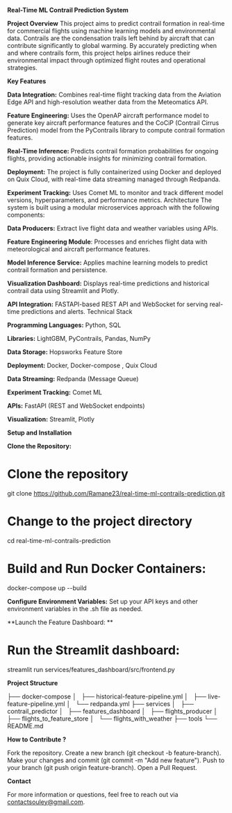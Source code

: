 **Real-Time ML Contrail Prediction System**

**Project Overview**
This project aims to predict contrail formation in real-time for commercial flights using machine learning models and environmental data. Contrails are the condensation trails left behind by aircraft that can contribute significantly to global warming. By accurately predicting when and where contrails form, this project helps airlines reduce their environmental impact through optimized flight routes and operational strategies.

**Key Features**

**Data Integration:** Combines real-time flight tracking data from the Aviation Edge API and high-resolution weather data from the Meteomatics API.

**Feature Engineering:** Uses the OpenAP aircraft performance model to generate key aircraft performance features and the CoCiP (Contrail Cirrus Prediction) model from the PyContrails library to compute contrail formation features.

**Real-Time Inference:** Predicts contrail formation probabilities for ongoing flights, providing actionable insights for minimizing contrail formation.

**Deployment:** The project is fully containerized using Docker and deployed on Quix Cloud, with real-time data streaming managed through Redpanda.

**Experiment Tracking:** Uses Comet ML to monitor and track different model versions, hyperparameters, and performance metrics.
Architecture
The system is built using a modular microservices approach with the following components:

**Data Producers:** Extract live flight data and weather variables using APIs.

**Feature Engineering Module**: Processes and enriches flight data with meteorological and aircraft performance features.

**Model Inference Service:** Applies machine learning models to predict contrail formation and persistence.

**Visualization Dashboard:** Displays real-time predictions and historical contrail data using Streamlit and Plotly.

**API Integration:** FASTAPI-based REST API and WebSocket for serving real-time predictions and alerts.
Technical Stack

**Programming Languages:** Python, SQL

**Libraries:** LightGBM, PyContrails, Pandas, NumPy

**Data Storage:** Hopsworks Feature Store

**Deployment:** Docker, Docker-compose , Quix Cloud

**Data Streaming:** Redpanda (Message Queue)

**Experiment Tracking:** Comet ML

**APIs:** FastAPI (REST and WebSocket endpoints)

**Visualization:** Streamlit, Plotly

**Setup and Installation**

**Clone the Repository:**

  # Clone the repository
  git clone https://github.com/Ramane23/real-time-ml-contrails-prediction.git

  # Change to the project directory
  cd real-time-ml-contrails-prediction

  # Build and Run Docker Containers:
  docker-compose up --build
  
**Configure Environment Variables:**
Set up your API keys and other environment variables in the .sh file as needed.

**Launch the Feature Dashboard: **

# Run the Streamlit dashboard:
streamlit run services/features_dashboard/src/frontend.py

**Project Structure**

├── docker-compose
│   ├── historical-feature-pipeline.yml
│   ├── live-feature-pipeline.yml
│   └── redpanda.yml
├── services
│   ├── contrail_predictor
│   ├── features_dashboard
│   ├── flights_producer
│   ├── flights_to_feature_store
│   └── flights_with_weather
├── tools
└── README.md

**How to Contribute ?**

Fork the repository.
Create a new branch (git checkout -b feature-branch).
Make your changes and commit (git commit -m "Add new feature").
Push to your branch (git push origin feature-branch).
Open a Pull Request.

**Contact**

For more information or questions, feel free to reach out via contactsouley@gmail.com.
